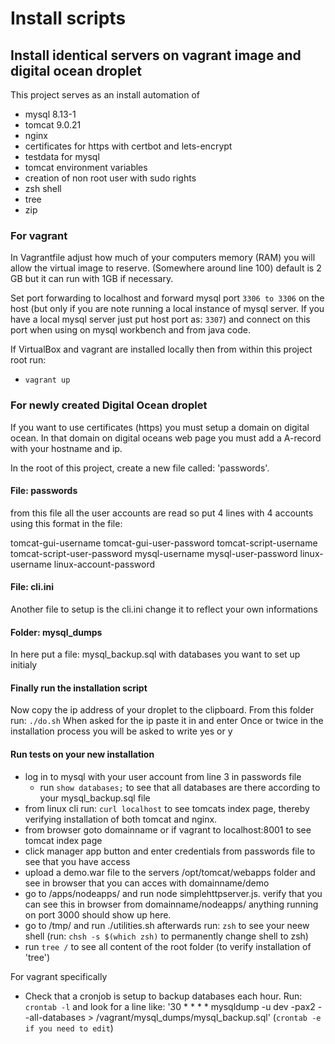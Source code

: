 # Install scripts
## Install identical servers on vagrant image and digital ocean droplet

This project serves as an install automation of 
- mysql 8.13-1
- tomcat 9.0.21
- nginx
- certificates for https with certbot and lets-encrypt
- testdata for mysql
- tomcat environment variables
- creation of non root user with sudo rights
- zsh shell 
- tree
- zip

### For vagrant
In Vagrantfile adjust how much of your computers memory (RAM) you will allow the virtual image to reserve. (Somewhere around line 100) default is 2 GB but it can run with 1GB if necessary.

Set port forwarding to localhost and forward mysql port `3306 to 3306` on the host (but only if you are note running a local instance of mysql server. If you have a local mysql server just put host port as: `3307`) and connect on this port when using on mysql workbench and from java code.

If VirtualBox and vagrant are installed locally then from within this project root run:
- `vagrant up`

### For newly created Digital Ocean droplet
If you want to use certificates (https) you must setup a domain on digital ocean.
In that domain on digital oceans web page you must add a A-record with your hostname and ip.

In the root of this project, create a new file called: 'passwords'.

#### File: passwords
 from this file all the user accounts are read so put 4 lines with 4 accounts using this format in the file:

tomcat-gui-username tomcat-gui-user-password
tomcat-script-username tomcat-script-user-password
mysql-username mysql-user-password
linux-username linux-account-password

#### File: cli.ini
Another file to setup is the cli.ini
change it to reflect your own informations

#### Folder: mysql_dumps
In here put a file: mysql_backup.sql with databases you want to set up initialy

#### Finally run the installation script
Now copy the ip address of your droplet to the clipboard.
From this folder run: `./do.sh`
When asked for the ip paste it in and enter
Once or twice in the installation process you will be asked to write yes or y


#### Run tests on your new installation
- log in to mysql with your user account from line 3 in passwords file
    - run `show databases;` to see that all databases are there according to your mysql_backup.sql file
- from linux cli run: `curl localhost` to see tomcats index page, thereby verifying installation of both tomcat and nginx.
- from browser goto domainname or if vagrant to localhost:8001 to see tomcat index page
- click manager app button and enter credentials from passwords file to see that you have access
- upload a demo.war file to the servers /opt/tomcat/webapps folder and see in browser that you can acces with domainname/demo
- go to /apps/nodeapps/ and run node simplehttpserver.js. verify that you can see this in browser from domainname/nodeapps/ anything running on port 3000 should show up here.
- go to /tmp/ and run ./utilities.sh afterwards run: `zsh` to see your neew shell (run: `chsh -s $(which zsh)` to permanently change shell to zsh)
- run `tree /` to see all content of the root folder (to verify installation of 'tree')

For vagrant specifically
- Check that a cronjob is setup to backup databases each hour. Run: `crontab -l` and look for a line like:
'30 * * * * mysqldump -u dev -pax2 --all-databases > /vagrant/mysql_dumps/mysql_backup.sql' (`crontab -e if you need to edit`)

